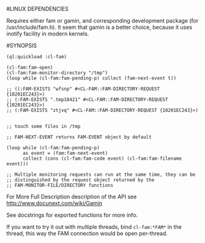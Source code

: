 
#LINUX DEPENDENCIES

  Requires either fam or gamin, and corresponding development package
  (for /usr/include/fam.h). It seem that gamin is a better choice,
  because it uses inotify facility in modern kernels. 

#SYNOPSIS

```common-lisp
(ql:quickload :cl-fam)

(cl-fam:fam-open)
(cl-fam:fam-monitor-directory "/tmp")
(loop while (cl-fam:fam-pending-p) collect (fam-next-event t))

;; ((:FAM-EXISTS "wfsnp" #<CL-FAM::FAM-DIRECTORY-REQUEST {10201EC243}>)
;; (:FAM-EXISTS ".tmp18421" #<CL-FAM::FAM-DIRECTORY-REQUEST {10201EC243}>)
;; (:FAM-EXISTS "ztjvq" #<CL-FAM::FAM-DIRECTORY-REQUEST {10201EC243}>)


;; touch some files in /tmp

;; FAM-NEXT-EVENT returns FAM-EVENT object by default

(loop while (cl-fam:fam-pending-p)
      as event = (fam:fam-next-event)
      collect (cons (cl-fam:fam-code event) (cl-fam:fam-filename event)))

;; Multiple monitoring requests can run at the same time, they can be
;; distinguished by the request object returned by the
;; FAM-MONITOR-FILE/DIRECTORY functions
```

For More Full Description description of the API see http://www.docunext.com/wiki/Gamin

See docstrings for exported functions for more info.

If you want to try it out with multiple threads, bind `cl-fam:*FAM*`
in the thread, this way the FAM connection would be open per-thread.
  

